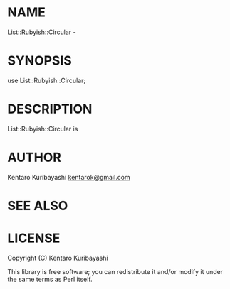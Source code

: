# NAME

List::Rubyish::Circular -

# SYNOPSIS

  use List::Rubyish::Circular;

# DESCRIPTION

List::Rubyish::Circular is

# AUTHOR

Kentaro Kuribayashi <kentarok@gmail.com>

# SEE ALSO

# LICENSE

Copyright (C) Kentaro Kuribayashi

This library is free software; you can redistribute it and/or modify
it under the same terms as Perl itself.